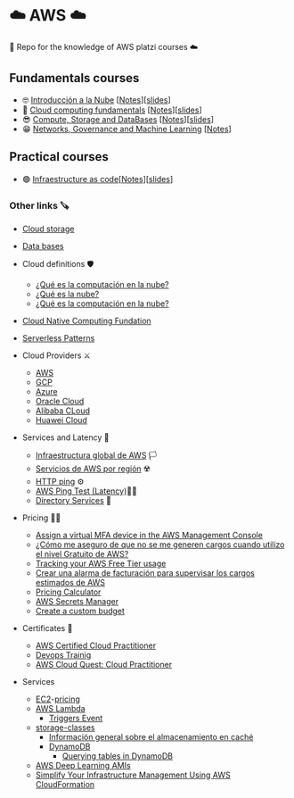 # ☁️ AWS ☁️

🙏 Repo for the knowledge of AWS platzi courses ☁️

## Fundamentals courses

* 🤓 [Introducción a la Nube](https://platzi.com/cursos/intro-nube/) [[Notes](https://github.com/DLesmes/AWS/blob/main/intro/notes_cloud_intro.md)][[slides](https://static.platzi.com/media/public/uploads/curso-de-introduccion-a-aws-computo-almacenamiento-y-bases-de-datos_591b2667-5cc8-478c-aea6-3f08a6d7a74e.pdf)]
* 🧐 [Cloud computing fundamentals](https://platzi.com/cursos/aws-fundamentos/) [[Notes](https://github.com/DLesmes/AWS/blob/main/intro/notes_cloud_computing.md)][[slides](https://github.com/DLesmes/AWS/blob/main/intro/aws-fundamentals-slides__e4d1a25c-3467-4652-bdad-92e64fb59f98.pdf)]
* 😎 [Compute, Storage and DataBases](https://platzi.com/cursos/aws-computo/) [[Notes](https://github.com/DLesmes/AWS/blob/main/intro/notes_compute_storage_and_data_bases.md)][[slides](https://github.com/DLesmes/AWS/blob/main/intro/aws-fundamentals-slides__e4d1a25c-3467-4652-bdad-92e64fb59f98.pdf)]
* 😁 [Networks, Governance and Machine Learning](https://platzi.com/cursos/aws-redes/) [[Notes](https://github.com/DLesmes/AWS/blob/main/intro/networks_governance_ml.md)]

## Practical courses
* 🟢 [Infraestructure as code](https://platzi.com/cursos/iaac-aws/)[[Notes](https://github.com/DLesmes/AWS/blob/main/Practical/IaC.md)][[slides](https://static.platzi.com/media/public/uploads/slides-del-curso-de-infraestructura-como-codigo-en-aws_35f66afe-af60-4318-8137-89bcae207d69.pdf)]

### Other links 🪚

* [Cloud storage](https://aws.amazon.com/es/what-is/cloud-storage/)
* [Data bases](https://aws.amazon.com/es/getting-started/decision-guides/databases-on-aws-how-to-choose/)
* Cloud definitions 🛡️
  * [¿Qué es la computación en la nube?](https://aws.amazon.com/es/what-is-cloud-computing/)
  * [¿Qué es la nube?](https://azure.microsoft.com/es-es/resources/cloud-computing-dictionary/what-is-the-cloud)
  * [¿Qué es la computación en la nube?](https://cloud.google.com/learn/what-is-cloud-computing?hl=es-419)
* [Cloud Native Computing Fundation](https://www.cncf.io/)
* [Serverless Patterns](https://serverlessland.com/patterns/)
* Cloud Providers ⚔️
  * [AWS](https://aws.amazon.com/es/)
  * [GCP](https://cloud.google.com/?hl=es-419)
  * [Azure](https://azure.microsoft.com/es-es/)
  * [Oracle Cloud](https://www.oracle.com/cloud/)
  * [Alibaba CLoud](https://www.alibabacloud.com/es)
  * [Huawei Cloud](https://cloud.huawei.com/)
   
* Services and Latency 🔫
  * [Infraestructura global de AWS](https://aws.amazon.com/es/about-aws/global-infrastructure/) 🏳️
  * [Servicios de AWS por región](https://aws.amazon.com/es/about-aws/global-infrastructure/regional-product-services/) ☢️
  * [HTTP ping](https://www.cloudping.info/) ⚙️
  * [AWS Ping Test (Latency)](https://cloudpingtest.com/aws)⛓️‍💥
  * [Directory Services](https://aws.amazon.com/es/directoryservice/) 🙊

* Pricing 💸💸
  * [Assign a virtual MFA device in the AWS Management Console](https://docs.aws.amazon.com/IAM/latest/UserGuide/id_credentials_mfa_enable_virtual.html)
  * [¿Cómo me aseguro de que no se me generen cargos cuando utilizo el nivel Gratuito de AWS?](https://repost.aws/es/knowledge-center/free-tier-charges)
  * [Tracking your AWS Free Tier usage](https://docs.aws.amazon.com/awsaccountbilling/latest/aboutv2/tracking-free-tier-usage.html)
  * [Crear una alarma de facturación para supervisar los cargos estimados de AWS](https://docs.aws.amazon.com/es_es/AmazonCloudWatch/latest/monitoring/monitor_estimated_charges_with_cloudwatch.html)
  * [Pricing Calculator](https://calculator.aws/#/addService)
  * [AWS Secrets Manager](https://aws.amazon.com/es/secrets-manager/pricing/)
  * [Create a custom budget](https://scribehow.com/shared/AWS_Lab_2_Create_budget_Custom__Uu46kmkXSzG0kB5Rmfi1aA)

* Certificates 📜
  * [AWS Certified Cloud Practitioner](https://aws.amazon.com/es/certification/certified-cloud-practitioner/)
  * [Devops Trainig](https://aws.amazon.com/training/learn-about/devops/)
  * [AWS Cloud Quest: Cloud Practitioner](https://explore.skillbuilder.aws/learn/course/external/view/elearning/11458/aws-cloud-quest-cloud-practitioner?acq=sec&sec=syq)

* Services
  * [EC2](https://aws.amazon.com/es/ec2/)-[pricing](https://aws.amazon.com/ec2/spot/pricing/)
  * [AWS Lambda](https://aws.amazon.com/es/lambda/)
    * [Triggers Event](https://docs.aws.amazon.com/es_es/lambda/latest/dg/lambda-services.html#intro-core-components-event-sources) 
  * [storage-classes](https://aws.amazon.com/es/s3/storage-classes/)
    * [Información general sobre el almacenamiento en caché](https://aws.amazon.com/es/caching/?nc1=h_ls)
    * [DynamoDB](https://docs.aws.amazon.com/amazondynamodb/latest/developerguide/AccessingDynamoDB.html)
      * [Querying tables in DynamoDB](https://docs.aws.amazon.com/amazondynamodb/latest/developerguide/Query.html)
  * [AWS Deep Learning AMIs](https://docs.aws.amazon.com/dlami/latest/devguide/what-is-dlami.html)
  * [Simplify Your Infrastructure Management Using AWS CloudFormation](https://www.youtube.com/watch?v=1h-GPXQrLZw)
